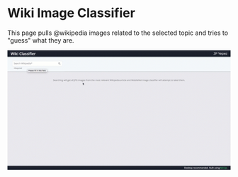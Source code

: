 # Wiki Image Classifier

This page
pulls @wikipedia images related to the selected topic and tries to
"guess" what they are.

![Astronaut](astronaut_search.gif)